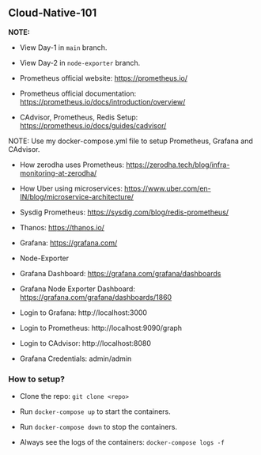 ## Cloud-Native-101

**NOTE:**
* View Day-1 in `main` branch.
* View Day-2 in `node-exporter` branch.

* Prometheus official website: https://prometheus.io/
* Prometheus official documentation: https://prometheus.io/docs/introduction/overview/
* CAdvisor, Prometheus, Redis Setup: https://prometheus.io/docs/guides/cadvisor/

NOTE: Use my docker-compose.yml file to setup Prometheus, Grafana and CAdvisor.

* How zerodha uses Prometheus: https://zerodha.tech/blog/infra-monitoring-at-zerodha/
* How Uber using microservices: https://www.uber.com/en-IN/blog/microservice-architecture/
* Sysdig Prometheus: https://sysdig.com/blog/redis-prometheus/
* Thanos: https://thanos.io/
* Grafana: https://grafana.com/
* Node-Exporter

* Grafana Dashboard: https://grafana.com/grafana/dashboards

* Grafana Node Exporter Dashboard: https://grafana.com/grafana/dashboards/1860

* Login to Grafana: http://localhost:3000
* Login to Prometheus: http://localhost:9090/graph
* Login to CAdvisor: http://localhost:8080

* Grafana Credentials: admin/admin

### How to setup?

* Clone the repo: `git clone <repo>`
* Run `docker-compose up` to start the containers.
* Run `docker-compose down` to stop the containers.

* Always see the logs of the containers: `docker-compose logs -f`





